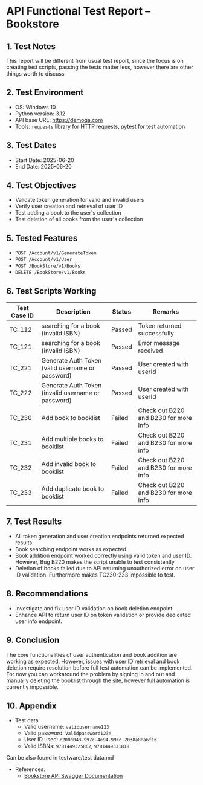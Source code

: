 # API Functional Test Report – Bookstore

## 1. Test Notes
This report will be different from usual test report, since the focus is on creating test scripts, passing the tests matter less, however there are other things worth to discuss 

## 2. Test Environment  
- OS: Windows 10  
- Python version: 3.12  
- API base URL: https://demoqa.com  
- Tools: `requests` library for HTTP requests, pytest for test automation

## 3. Test Dates  
- Start Date: 2025-06-20  
- End Date: 2025-06-20

## 4. Test Objectives  
- Validate token generation for valid and invalid users  
- Verify user creation and retrieval of user ID  
- Test adding a book to the user's collection  
- Test deletion of all books from the user's collection

## 5. Tested Features  
- `POST /Account/v1/GenerateToken`  
- `POST /Account/v1/User`  
- `POST /BookStore/v1/Books`  
- `DELETE /BookStore/v1/Books`

## 6. Test Scripts Working
| Test Case ID | Description                                                      | Status  | Remarks                     	   |
|--------------|------------------------------------------------------------------|---------|--------------------------------------|
| TC_112       | searching for a book (invalid ISBN)                              | Passed  | Token returned successfully          |
| TC_121       | searching for a book (invalid ISBN)  		                  | Passed  | Error message received               |
| TC_221       | Generate Auth Token (valid username or password)                 | Passed  | User created with userId             |
| TC_222       | Generate Auth Token (invalid username or password)               | Passed  | User created with userId  	   |
| TC_230       | Add book to booklist 				        	  | Failed  | Check out B220 and B230 for more info|
| TC_231       | Add multiple books to booklist   			          | Failed  | Check out B220 and B230 for more info|
| TC_232       | Add invalid book to booklist  					  | Failed  | Check out B220 and B230 for more info|
| TC_233       | Add duplicate book to booklist 				  | Failed  | Check out B220 and B230 for more info|

## 7. Test Results  
- All token generation and user creation endpoints returned expected results.  
- Book searching endpoint works as expected.
- Book addition endpoint worked correctly using valid token and user ID. However, Bug B220 makes the script unable to test consistently
- Deletion of books failed due to API returning unauthorized error on user ID validation. Furthermore makes TC230-233 impossible to test. 

## 8. Recommendations  
- Investigate and fix user ID validation on book deletion endpoint.  
- Enhance API to return user ID on token validation or provide dedicated user info endpoint.

## 9. Conclusion  
The core functionalities of user authentication and book addition are working as expected. However, issues with user ID retrieval and book deletion require resolution before full test automation can be implemented.\
For now you can workaround the problem by signing in and out and manually deleting the booklist through the site, however full automation is currently impossible.

## 10. Appendix  
- Test data:  
  - Valid username: `validusername123`  
  - Valid password: `Validpassword123!`  
  - User ID used: `c200d043-997c-4e94-99cd-2038a80a6f16`  
  - Valid ISBNs: `9781449325862`, `9781449331818`

Can be also found in testware/test data.md


- References:  
  - [Bookstore API Swagger Documentation](https://demoqa.com/swagger/)
